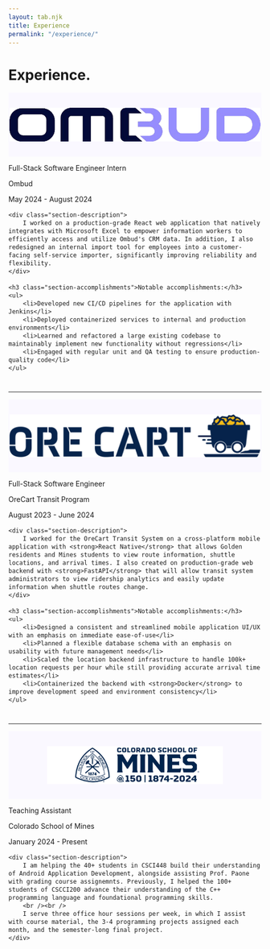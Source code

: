 ```yaml
---
layout: tab.njk
title: Experience
permalink: "/experience/"
---
```


<style>
/* Experience specific styles */
.experience-section {
    margin-bottom: 40px;
}

.company-logo {
    max-width: 500px;
    width: auto;
    height: auto;
}

.company-logo.smaller {
    max-width: 350px;
}

.logo-container {
    position: relative;
    display: flex;
    align-items: center;
    justify-content: center;
    background-color: rgb(250 248 255);
    padding: 30px;
    /* Octagonal shape using clip-path */
    clip-path: polygon(
        var(--container-corner-cut) 0%, 
        calc(100% - var(--container-corner-cut)) 0%, 
        100% var(--container-corner-cut), 
        100% calc(100% - var(--container-corner-cut)), 
        calc(100% - var(--container-corner-cut)) 100%, 
        var(--container-corner-cut) 100%, 
        0% calc(100% - var(--container-corner-cut)), 
        0% var(--container-corner-cut)
    );
}

/* Responsive adjustments */
@media (max-width: 768px) {
    .company-logo {
        max-width: 300px;
    }
    
    .company-logo.smaller {
        max-width: 250px;
    }
    
    .logo-container {
        padding: 10px;
        /* Reduce corner clipping for mobile view */
        clip-path: polygon(
            calc(var(--container-corner-cut) * 0.7) 0%, 
            calc(100% - var(--container-corner-cut) * 0.7) 0%, 
            100% calc(var(--container-corner-cut) * 0.7), 
            100% calc(100% - var(--container-corner-cut) * 0.7), 
            calc(100% - var(--container-corner-cut) * 0.7) 100%, 
            calc(var(--container-corner-cut) * 0.7) 100%, 
            0% calc(100% - var(--container-corner-cut) * 0.7), 
            0% calc(var(--container-corner-cut) * 0.7)
        );
    }
}
</style>

# Experience.


<div class="experience-section">
    <div class="section-header">
        <div class="logo-container">
            <img alt="Ombud" src="/res/ombud.png" class="company-logo" />
        </div>
        <div class="section-info">
            <p class="section-title">Full-Stack Software Engineer Intern</p>
            <p class="section-subtitle">Ombud</p>
            <p class="section-date">May 2024 - August 2024</p>
        </div>
    </div>

    <div class="section-description">
        I worked on a production-grade React web application that natively integrates with Microsoft Excel to empower information workers to efficiently access and utilize Ombud's CRM data. In addition, I also redesigned an internal import tool for employees into a customer-facing self-service importer, significantly improving reliability and flexibility.
    </div>

    <h3 class="section-accomplishments">Notable accomplishments:</h3>
    <ul>
        <li>Developed new CI/CD pipelines for the application with Jenkins</li>
        <li>Deployed containerized services to internal and production environments</li>
        <li>Learned and refactored a large existing codebase to maintainably implement new functionality without regressions</li>
        <li>Engaged with regular unit and QA testing to ensure production-quality code</li>
    </ul>
</div>

<hr />

<div class="experience-section">
    <div class="section-header">
        <div class="logo-container">
            <img alt="OreCart" src="/res/orecart.png" class="company-logo" />
        </div>
        <div class="section-info">
            <p class="section-title">Full-Stack Software Engineer</p>
            <p class="section-subtitle">OreCart Transit Program</p>
            <p class="section-date">August 2023 - June 2024</p>
        </div>
    </div>

    <div class="section-description">
        I worked for the OreCart Transit System on a cross-platform mobile application with <strong>React Native</strong> that allows Golden residents and Mines students to view route information, shuttle locations, and arrival times. I also created on production-grade web backend with <strong>FastAPI</strong> that will allow transit system administrators to view ridership analytics and easily update information when shuttle routes change.
    </div>

    <h3 class="section-accomplishments">Notable accomplishments:</h3>
    <ul>
        <li>Designed a consistent and streamlined mobile application UI/UX with an emphasis on immediate ease-of-use</li>
        <li>Planned a flexible database schema with an emphasis on usability with future management needs</li>
        <li>Scaled the location backend infrastructure to handle 100k+ location requests per hour while still providing accurate arrival time estimates</li>
        <li>Containerized the backend with <strong>Docker</strong> to improve development speed and environment consistency</li>
    </ul>
</div>

<hr />

<div class="experience-section">
    <div class="section-header">
        <div class="logo-container">
            <img alt="Colorado School of Mines" src="/res/mines.png" class="company-logo smaller" />
        </div>
        <div class="section-info">
            <p class="section-title">Teaching Assistant</p>
            <p class="section-subtitle">Colorado School of Mines</p>
            <p class="section-date">January 2024 - Present</p>
        </div>
    </div>

    <div class="section-description">
        I am helping the 40+ students in CSCI448 build their understanding of Android Application Development, alongside assisting Prof. Paone with grading course assignemnts. Previously, I helped the 100+ students of CSCCI200 advance their understanding of the C++ programming language and foundational programming skills.
        <br /><br />
        I serve three office hour sessions per week, in which I assist with course material, the 3-4 programming projects assigned each month, and the semester-long final project.
    </div>
</div>
